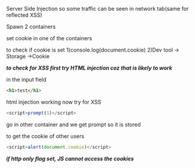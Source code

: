 
Server Side Injection
so some traffic can be seen in network tab(same for reflected XSS)

Spawn 2 containers

set cookie in one of the containers

to check if cookie is set
1)console.log(document.cookie)
2)Dev tool -> Storage ->Cookie

***to check for XSS first try HTML injection coz that is likely to work***


in the input field
```html
<h1>test</h1>
```

html injection working now try for XSS

```js
<script>prompt(1)</script>
```

go in other container and we get prompt so it is stored

to get the cookie of other users

```js
<script>alert(document.cookie)</script>
```


***if http only flag set, JS cannot access the cookies***
